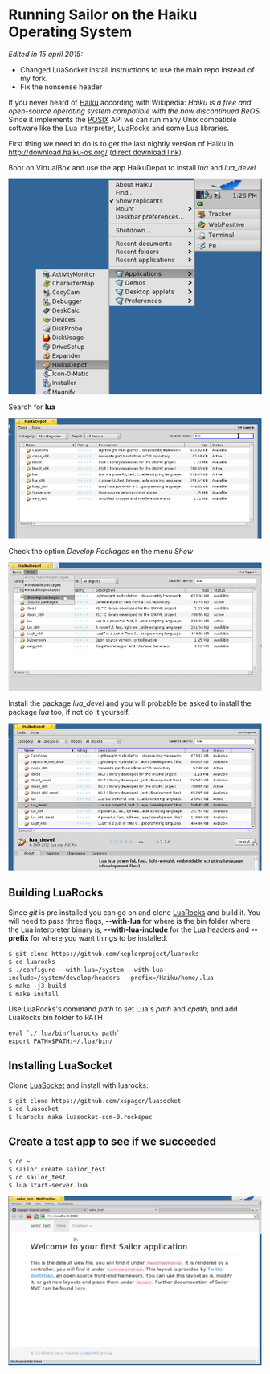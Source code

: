 # Running Sailor on the Haiku Operating System

*Edited in 15 april 2015:*

- Changed LuaSocket install instructions to use the main repo instead of my fork.
- Fix the nonsense header


If you never heard of [Haiku](https://en.wikipedia.org/wiki/Haiku_%28operating_system%29) according with Wikipedia: *Haiku is a free and open-source operating system compatible with the now discontinued BeOS.* Since it implements the [POSIX](https://en.wikipedia.org/wiki/POSIX) API we can run many Unix compatible software like the Lua interpreter, LuaRocks and some Lua libraries. 

First thing we need to do is to get the last nightly version of Haiku in <http://download.haiku-os.org/> ([direct download link](http://download.haiku-os.org/nightly-images/x86_gcc2_hybrid)).

Boot on VirtualBox and use the app HaikuDepot to install *lua* and *lua\_devel*

![open Haiku's package manager](/pub/images/opening_HaikuDepot.png)

Search for **lua**

![Search for Lua](/pub/images/search_for_lua.png)

Check the option *Develop Packages* on the menu *Show*

![Check the devel package option](/pub/images/check_Develop_packages.png)

Install the package *lua\_devel* and you will probable be asked to install the package *lua* too, if not do it yourself.

![Install lua devel package](/pub/images/install_lua_devel.png)


## Building LuaRocks

Since *git* is pre installed you can go on and clone [LuaRocks](https://github.com/keplerproject/luarocks) and build it. You will need to pass three flags, **--with-lua** for where is the bin folder where the Lua interpreter binary is, **--with-lua-include** for the Lua headers and **--prefix** for where you want things to be installed.

    $ git clone https://github.com/keplerproject/luarocks
    $ cd luarocks
    $ ./configure --with-lua=/system --with-lua-include=/system/develop/headers --prefix=/Haiku/home/.lua
    $ make -j3 build
    $ make install

Use LuaRocks's command *path* to set Lua's *path* and *cpath*, and add LuaRocks bin folder to PATH

    eval `./.lua/bin/luarocks path`
    export PATH=$PATH:~/.lua/bin/


## Installing LuaSocket

Clone [LuaSocket](https://github.com/diegonehab/luasocket) and install with luarocks:

    $ git clone https://github.com/xspager/luasocket
    $ cd luasocket
    $ luarocks make luasocket-scm-0.rockspec 


## Create a test app to see if we succeeded

    $ cd ~
    $ sailor create sailor_test
    $ cd sailor_test
    $ lua start-server.lua

![Sailor app running on the WebPositive browser](/pub/images/sailor_test_app_on_browser.png)

